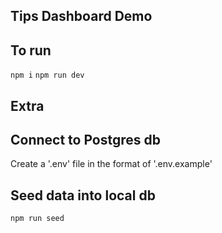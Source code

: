 ## Tips Dashboard Demo

## To run

`npm i`
`npm run dev`

## Extra

## Connect to Postgres db

Create a '.env' file in the format of '.env.example'

## Seed data into local db

`npm run seed`
